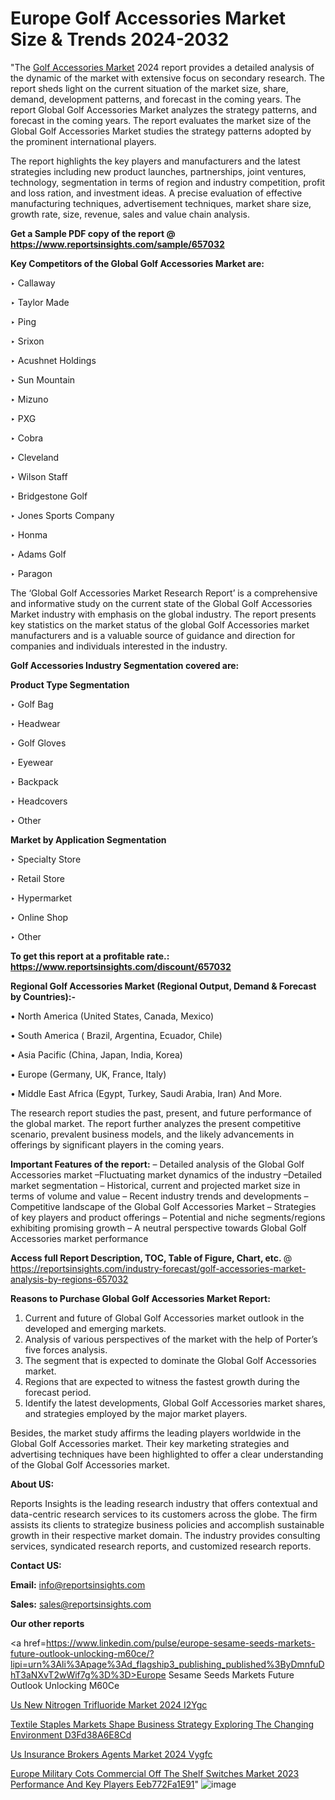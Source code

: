 # Europe Golf Accessories Market Size & Trends 2024-2032

 "The <a href=https://www.reportsinsights.com/sample/657032>Golf Accessories Market</a> 2024 report provides a detailed analysis of the dynamic of the market with extensive focus on secondary research. The report sheds light on the current situation of the market size, share, demand, development patterns, and forecast in the coming years. The report Global Golf Accessories Market analyzes the strategy patterns, and forecast in the coming years. The report evaluates the market size of the Global Golf Accessories Market studies the strategy patterns adopted by the prominent international players.

The report highlights the key players and manufacturers and the latest strategies including new product launches, partnerships, joint ventures, technology, segmentation in terms of region and industry competition, profit and loss ration, and investment ideas. A precise evaluation of effective manufacturing techniques, advertisement techniques, market share size, growth rate, size, revenue, sales and value chain analysis.

<strong>Get a Sample PDF copy of the report @ <a href=https://www.reportsinsights.com/sample/657032 style=color:#0000ff;>https://www.reportsinsights.com/sample/657032</a></strong>

<strong>Key Competitors of the Global Golf Accessories Market are:</strong>

‣ Callaway

‣ Taylor Made

‣ Ping

‣ Srixon

‣ Acushnet Holdings

‣ Sun Mountain

‣ Mizuno

‣ PXG

‣ Cobra

‣ Cleveland

‣ Wilson Staff

‣ Bridgestone Golf

‣ Jones Sports Company

‣ Honma

‣ Adams Golf

‣ Paragon

The ‘Global Golf Accessories Market Research Report’ is a comprehensive and informative study on the current state of the Global Golf Accessories Market industry with emphasis on the global industry. The report presents key statistics on the market status of the global Golf Accessories market manufacturers and is a valuable source of guidance and direction for companies and individuals interested in the industry.

<strong>Golf Accessories Industry Segmentation covered are:</strong>

<strong>Product Type Segmentation</strong>

‣ Golf Bag

‣ Headwear

‣ Golf Gloves

‣ Eyewear

‣ Backpack

‣ Headcovers

‣ Other

<strong>Market by Application Segmentation</strong>

‣ Specialty Store

‣ Retail Store

‣ Hypermarket

‣ Online Shop

‣ Other

<strong>To get this report at a profitable rate.: <a href=https://www.reportsinsights.com/discount/657032 style=color:#0000ff;>https://www.reportsinsights.com/discount/657032</a></strong>

<strong>Regional Golf Accessories Market (Regional Output, Demand &amp; Forecast by Countries):-</strong>

• North America (United States, Canada, Mexico)

• South America ( Brazil, Argentina, Ecuador, Chile)

• Asia Pacific (China, Japan, India, Korea)

• Europe (Germany, UK, France, Italy)

• Middle East Africa (Egypt, Turkey, Saudi Arabia, Iran) And More.

The research report studies the past, present, and future performance of the global market. The report further analyzes the present competitive scenario, prevalent business models, and the likely advancements in offerings by significant players in the coming years.

<strong>Important Features of the report:</strong>
– Detailed analysis of the Global Golf Accessories market
–Fluctuating market dynamics of the industry
–Detailed market segmentation
– Historical, current and projected market size in terms of volume and value
– Recent industry trends and developments
– Competitive landscape of the Global Golf Accessories Market
– Strategies of key players and product offerings
– Potential and niche segments/regions exhibiting promising growth
– A neutral perspective towards Global Golf Accessories market performance

<strong>Access full Report Description, TOC, Table of Figure, Chart, etc. </strong>@   <a href=https://reportsinsights.com/industry-forecast/golf-accessories-market-analysis-by-regions-657032 style=color:#0000ff;>https://reportsinsights.com/industry-forecast/golf-accessories-market-analysis-by-regions-657032</a>

<strong>Reasons to Purchase Global Golf Accessories Market Report:</strong>
1. Current and future of Global Golf Accessories market outlook in the developed and emerging markets.
2. Analysis of various perspectives of the market with the help of Porter’s five forces analysis.
3. The segment that is expected to dominate the Global Golf Accessories market.
4. Regions that are expected to witness the fastest growth during the forecast period.
5. Identify the latest developments, Global Golf Accessories market shares, and strategies employed by the major market players.

Besides, the market study affirms the leading players worldwide in the Global Golf Accessories market. Their key marketing strategies and advertising techniques have been highlighted to offer a clear understanding of the Global Golf Accessories market.

<strong><strong>About US</strong>:</strong>

Reports Insights is the leading research industry that offers contextual and data-centric research services to its customers across the globe. The firm assists its clients to strategize business policies and accomplish sustainable growth in their respective market domain. The industry provides consulting services, syndicated research reports, and customized research reports.

<strong>Contact US:</strong>

<p class=><b>Email:</b> <a href=mailto:info@reportsinsights.com>info@reportsinsights.com</a></p>
<p class=><b>Sales:</b> <a href=mailto:sales@reportsinsights.com>sales@reportsinsights.com</a></p>

<strong>Our other reports</strong>

<a href=https://www.linkedin.com/pulse/europe-sesame-seeds-markets-future-outlook-unlocking-m60ce/?lipi=urn%3Ali%3Apage%3Ad_flagship3_publishing_published%3ByDmnfuDhT3aNXvT2wWif7g%3D%3D>Europe Sesame Seeds Markets Future Outlook Unlocking M60Ce</a>

<a href=https://www.linkedin.com/pulse/us-new-nitrogen-trifluoride-market-2024-i2ygc/>Us New Nitrogen Trifluoride Market 2024 I2Ygc</a>

<a href=https://medium.com/@sakshideshmukh994/textile-staples-markets-shape-business-strategy-exploring-the-changing-environment-d3fd38a6e8cd>Textile Staples Markets Shape Business Strategy Exploring The Changing Environment D3Fd38A6E8Cd</a>

<a href=https://www.linkedin.com/pulse/us-insurance-brokers-agents-market-2024--vygfc/>Us Insurance Brokers Agents Market 2024  Vygfc</a>

<a href=https://medium.com/@d7298290/europe-military-cots-commercial-off-the-shelf-switches-market-2023-performance-and-key-players-eeb772fa1e91>Europe Military Cots Commercial Off The Shelf Switches Market 2023 Performance And Key Players Eeb772Fa1E91</a>"
![image](https://github.com/daminid12/RImarketresearch/assets/158430485/731b1d8b-8161-48f0-9b27-4eef7c121adc)
